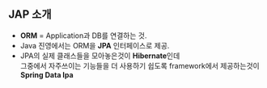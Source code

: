 
## JAP 소개

- **ORM** = Application과 DB를 연결하는 것.
- Java 진영에서는 ORM을 **JPA** 인터페이스로 제공.
- JPA의 실제 클래스들을 모아놓은것이 **Hibernate**인데<br>
그중에서 자주쓰이는 기능들을 더 사용하기 쉽도록 framework에서 제공하는것이 **Spring Data Ipa**

